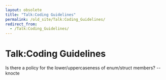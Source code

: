 ```yaml
---
layout: obsolete
title: "Talk:Coding Guidelines"
permalink: /old_site/Talk:Coding_Guidelines/
redirect_from:
  - /Talk:Coding_Guidelines/
---
```


Talk:Coding Guidelines
======================

Is there a policy for the lower/uppercaseness of enum/struct members? --knocte

